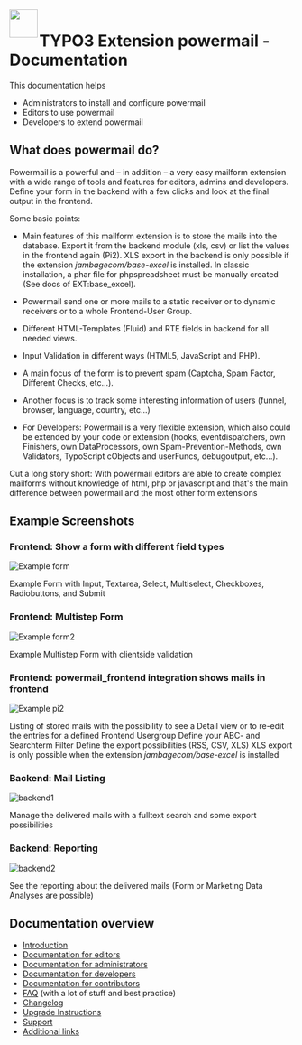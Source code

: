 <img align="left" src="../Resources/Public/Icons/powermail.svg" width="50" />

# TYPO3 Extension powermail - Documentation

This documentation helps
* Administrators to install and configure powermail
* Editors to use powermail
* Developers to extend powermail

## What does powermail do?

Powermail is a powerful and – in addition – a very easy mailform
extension with a wide range of tools and features for editors, admins
and developers. Define your form in the backend with a few clicks and
look at the final output in the frontend.

Some basic points:

- Main features of this mailform extension is to store the mails into
  the database. Export it from the backend module (xls, csv) or list the
  values in the frontend again (Pi2). XLS export in the backend is only
  possible if the extension *jambagecom/base-excel*  is installed. In
  classic installation, a phar file for phpspreadsheet must be manually
  created (See docs of EXT:base_excel).

- Powermail send one or more mails to a static receiver or to dynamic receivers or
  to a whole Frontend-User Group.

- Different HTML-Templates (Fluid) and RTE fields in backend for all
  needed views.

- Input Validation in different ways (HTML5, JavaScript and PHP).

- A main focus of the form is to prevent spam (Captcha, Spam Factor,
  Different Checks, etc...).

- Another focus is to track some interesting information of users
  (funnel, browser, language, country, etc...)

- For Developers: Powermail is a very flexible extension, which also
  could be extended by your code or extension (hooks, eventdispatchers,
  own Finishers, own DataProcessors, own Spam-Prevention-Methods,
  own Validators, TypoScript cObjects and userFuncs, debugoutput, etc...).

Cut a long story short: With powermail editors are able to create complex
mailforms without knowledge of html, php or javascript and that's the main difference
between powermail and the most other form extensions

## Example Screenshots


### Frontend: Show a form with different field types

![Example form](Images/frontend1.png "Example Form")

Example Form with Input, Textarea, Select, Multiselect, Checkboxes, Radiobuttons, and Submit


### Frontend: Multistep Form

![Example form2](Images/frontend2.png "Example Form with validation")

Example Multistep Form with clientside validation


### Frontend: powermail_frontend integration shows mails in frontend

![Example pi2](Images/frontend_pi2.png)

Listing of stored mails with the possibility to see a Detail view or to re-edit the entries for a defined Frontend Usergroup
Define your ABC- and Searchterm Filter
Define the export possibilities (RSS, CSV, XLS)
XLS export is only possible when the extension *jambagecom/base-excel* is installed


### Backend: Mail Listing

![backend1](Images/backend1.png)

Manage the delivered mails with a fulltext search and some export possibilities


### Backend: Reporting

![backend2](Images/backend2.png)

See the reporting about the delivered mails (Form or Marketing Data Analyses are possible)


## Documentation overview

* [Introduction](/Documentation/Readme.md)
* [Documentation for editors](/Documentation/ForEditors/Readme.md)
* [Documentation for administrators](/Documentation/ForAdministrators/Readme.md)
* [Documentation for developers](/Documentation/ForDevelopers/Readme.md)
* [Documentation for contributors](/Documentation/ForContributors/Readme.md)
* [FAQ](/Documentation/FAQ/Readme.md) (with a lot of stuff and best practice)
* [Changelog](/Documentation/Changelog/Readme.md)
* [Upgrade Instructions](/Documentation/Changelog/UpgradeInstructions.md)
* [Support](/Documentation/Support/Readme.md)
* [Additional links](/Documentation/Links/Readme.md)
